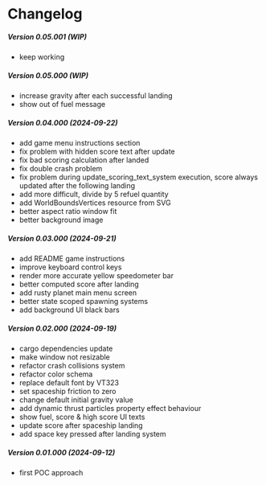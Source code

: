 Changelog
=========

##### Version 0.05.001 (WIP)

* keep working

##### Version 0.05.000 (WIP)

* increase gravity after each successful landing
* show out of fuel message

##### Version 0.04.000 (2024-09-22)

* add game menu instructions section
* fix problem with hidden score text after update
* fix bad scoring calculation after landed
* fix double crash problem
* fix problem during update_scoring_text_system execution, score always updated after the following landing
* add more difficult, divide by 5 refuel quantity
* add WorldBoundsVertices resource from SVG
* better aspect ratio window fit
* better background image

##### Version 0.03.000 (2024-09-21)

* add README game instructions
* improve keyboard control keys
* render more accurate yellow speedometer bar
* better computed score after landing
* add rusty planet main menu screen
* better state scoped spawning systems
* add background UI black bars

##### Version 0.02.000 (2024-09-19)

* cargo dependencies update
* make window not resizable
* refactor crash collisions system
* refactor color schema
* replace default font by VT323
* set spaceship friction to zero
* change default initial gravity value
* add dynamic thrust particles property effect behaviour
* show fuel, score & high score UI texts
* update score after spaceship landing
* add space key pressed after landing system

##### Version 0.01.000 (2024-09-12)

* first POC approach

